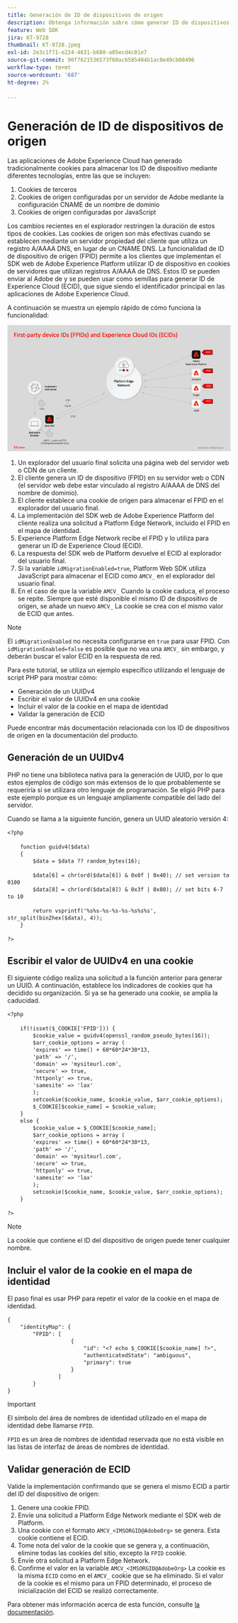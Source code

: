 ```yaml
---
title: Generación de ID de dispositivos de origen
description: Obtenga información sobre cómo generar ID de dispositivos de origen
feature: Web SDK
jira: KT-9728
thumbnail: KT-9728.jpeg
exl-id: 2e3c1f71-e224-4631-b680-a05ecd4c01e7
source-git-commit: 90f7621536573f60ac6585404b1ac0e49cb08496
workflow-type: tm+mt
source-wordcount: '687'
ht-degree: 2%

---
```


# Generación de ID de dispositivos de origen

Las aplicaciones de Adobe Experience Cloud han generado tradicionalmente cookies para almacenar los ID de dispositivo mediante diferentes tecnologías, entre las que se incluyen:

1. Cookies de terceros
1. Cookies de origen configuradas por un servidor de Adobe mediante la configuración CNAME de un nombre de dominio
1. Cookies de origen configuradas por JavaScript

Los cambios recientes en el explorador restringen la duración de estos tipos de cookies. Las cookies de origen son más efectivas cuando se establecen mediante un servidor propiedad del cliente que utiliza un registro A/AAAA DNS, en lugar de un CNAME DNS. La funcionalidad de ID de dispositivo de origen (FPID) permite a los clientes que implementan el SDK web de Adobe Experience Platform utilizar ID de dispositivo en cookies de servidores que utilizan registros A/AAAA de DNS. Estos ID se pueden enviar al Adobe de y se pueden usar como semillas para generar ID de Experience Cloud (ECID), que sigue siendo el identificador principal en las aplicaciones de Adobe Experience Cloud.

A continuación se muestra un ejemplo rápido de cómo funciona la funcionalidad:

![ID de dispositivos de origen (FPID) e ID de Experience Cloud (ECID)](../assets/kt-9728.png)

1. Un explorador del usuario final solicita una página web del servidor web o CDN de un cliente.
1. El cliente genera un ID de dispositivo (FPID) en su servidor web o CDN (el servidor web debe estar vinculado al registro A/AAAA de DNS del nombre de dominio).
1. El cliente establece una cookie de origen para almacenar el FPID en el explorador del usuario final.
1. La implementación del SDK web de Adobe Experience Platform del cliente realiza una solicitud a Platform Edge Network, incluido el FPID en el mapa de identidad.
1. Experience Platform Edge Network recibe el FPID y lo utiliza para generar un ID de Experience Cloud (ECID).
1. La respuesta del SDK web de Platform devuelve el ECID al explorador del usuario final.
1. Si la variable `idMigrationEnabled=true`, Platform Web SDK utiliza JavaScript para almacenar el ECID como `AMCV_` en el explorador del usuario final.
1. En el caso de que la variable `AMCV_` Cuando la cookie caduca, el proceso se repite. Siempre que esté disponible el mismo ID de dispositivo de origen, se añade un nuevo `AMCV_` La cookie se crea con el mismo valor de ECID que antes.

>[!NOTE]
>
>El `idMigrationEnabled` no necesita configurarse en `true` para usar FPID. Con `idMigrationEnabled=false` es posible que no vea una `AMCV_` sin embargo, y deberán buscar el valor ECID en la respuesta de red.


Para este tutorial, se utiliza un ejemplo específico utilizando el lenguaje de script PHP para mostrar cómo:

* Generación de un UUIDv4
* Escribir el valor de UUIDv4 en una cookie
* Incluir el valor de la cookie en el mapa de identidad
* Validar la generación de ECID

Puede encontrar más documentación relacionada con los ID de dispositivos de origen en la documentación del producto.

## Generación de un UUIDv4

PHP no tiene una biblioteca nativa para la generación de UUID, por lo que estos ejemplos de código son más extensos de lo que probablemente se requeriría si se utilizara otro lenguaje de programación. Se eligió PHP para este ejemplo porque es un lenguaje ampliamente compatible del lado del servidor.


Cuando se llama a la siguiente función, genera un UUID aleatorio versión 4:

```
<?php
    
    function guidv4($data)
    {
        $data = $data ?? random_bytes(16);

        $data[6] = chr(ord($data[6]) & 0x0f | 0x40); // set version to 0100
        $data[8] = chr(ord($data[8]) & 0x3f | 0x80); // set bits 6-7 to 10

        return vsprintf('%s%s-%s-%s-%s-%s%s%s', str_split(bin2hex($data), 4));
    }

?>
```

## Escribir el valor de UUIDv4 en una cookie

El siguiente código realiza una solicitud a la función anterior para generar un UUID. A continuación, establece los indicadores de cookies que ha decidido su organización. Si ya se ha generado una cookie, se amplía la caducidad.

```
<?php

    if(!isset($_COOKIE['FPID'])) {
        $cookie_value = guidv4(openssl_random_pseudo_bytes(16));        
        $arr_cookie_options = array (
        'expires' => time() + 60*60*24*30*13,
        'path' => '/',
        'domain' => 'mysiteurl.com',
        'secure' => true,
        'httponly' => true,
        'samesite' => 'lax'
        );
        setcookie($cookie_name, $cookie_value, $arr_cookie_options);
        $_COOKIE[$cookie_name] = $cookie_value;
    }
    else {
        $cookie_value = $_COOKIE[$cookie_name];
        $arr_cookie_options = array (
        'expires' => time() + 60*60*24*30*13,
        'path' => '/',
        'domain' => 'mysiteurl.com',
        'secure' => true,
        'httponly' => true,
        'samesite' => 'lax'
        );
        setcookie($cookie_name, $cookie_value, $arr_cookie_options);
    }

?>
```

>[!NOTE]
>
>La cookie que contiene el ID del dispositivo de origen puede tener cualquier nombre.

## Incluir el valor de la cookie en el mapa de identidad

El paso final es usar PHP para repetir el valor de la cookie en el mapa de identidad.


```
{
    "identityMap": {
        "FPID": [
                    {
                        "id": "<? echo $_COOKIE[$cookie_name] ?>",
                        "authenticatedState": "ambiguous",
                        "primary": true
                    }
                ]
        }
}
```

>[!IMPORTANT]
>
>El símbolo del área de nombres de identidad utilizado en el mapa de identidad debe llamarse `FPID`.
>
> `FPID` es un área de nombres de identidad reservada que no está visible en las listas de interfaz de áreas de nombres de identidad.


## Validar generación de ECID

Valide la implementación confirmando que se genera el mismo ECID a partir del ID del dispositivo de origen:

1. Genere una cookie FPID.
1. Envíe una solicitud a Platform Edge Network mediante el SDK web de Platform.
1. Una cookie con el formato `AMCV_<IMSORGID@AdobeOrg>` se genera. Esta cookie contiene el ECID.
1. Tome nota del valor de la cookie que se genera y, a continuación, elimine todas las cookies del sitio, excepto la `FPID` cookie.
1. Envíe otra solicitud a Platform Edge Network.
1. Confirme el valor en la variable `AMCV_<IMSORGID@AdobeOrg>` La cookie es la misma `ECID` como en el `AMCV_` cookie que se ha eliminado. Si el valor de la cookie es el mismo para un FPID determinado, el proceso de inicialización del ECID se realizó correctamente.

Para obtener más información acerca de esta función, consulte [la documentación](https://experienceleague.adobe.com/docs/experience-platform/edge/identity/first-party-device-ids.html).
